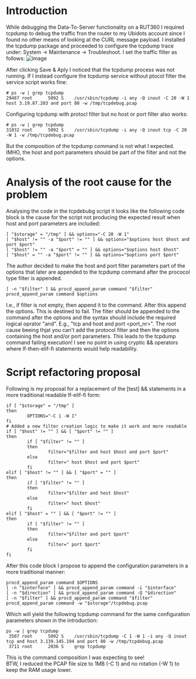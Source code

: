 # Introduction
While debugging the Data-To-Server functionality on a RUT360 I required tcpdump to debug the traffic fron the router to my Ubidots account since I found no other means of looking at the CURL message payload.
I installed the tcpdump package and proceeded to configure the tcpdump trace under: System -> Maintenance -> Troubleshoot.
I set the traffic filter as follows:
![image](https://github.com/seurat-atreides/Teltonika_RUTOS_fixes/assets/30745827/f69256be-0241-4f48-a01b-d1d6214522fb)

After clicking Save & Aply I noticed that the tcpdump process was not running.
If I instead configure the tcpdump service without ptocol filter the service script works fine:
```
# ps -w | grep tcpdump
29487 root      5092 S    /usr/sbin/tcpdump -i any -Q inout -C 20 -W 1 host 3.19.87.203 and port 80 -w /tmp/tcpdebug.pcap
```
Configuring tcpdump with protocl filter but no host or port filter also works:
```shell
# ps -w | grep tcpdump
31032 root      5092 S    /usr/sbin/tcpdump -i any -Q inout tcp -C 20 -W 1 -w /tmp/tcpdebug.pcap
```
But the composition of the tcpdump command is not what I expected. IMHO, the host and port parameters should be part of the filter and not the options.

# Analysis of the root cause for the problem
Analysing the code in the tcpdebubg script it looks like the following code block is the cause for the script not producing the expected result when host and port parameters are included:
```shell
[ "$storage" = "/tmp" ] && options="-C 20 -W 1"
[ "$host" != "" -a "$port" != "" ] && options="$options host $host and port $port"
[ "$host" != "" -a "$port" = "" ] && options="$options host $host"
[ "$host" = "" -a "$port" != "" ] && options="$options port $port"
```
The author decided to make the host and port filter parameters part of the options that later are appended to the tcpdump command after the prococol type filter is appended.
```shell
[ -n "$filter" ] && procd_append_param command "$filter"
procd_append_param command $options
```
I.e., if filter is not empty, then append it to the command. After this append the options.
This is destined to fail. 
The filter should be appended to the command after the options and the syntax should include the required logical oprator "and". E.g., "tcp and host <IPaddr> and port <port_nr>".
The root cause beeing thjat you can't add the protocol filter and then the options containing the host and/or port parameters.
This leads to the tcpdump command failing execution!
I see no point in using cryptic && operators where If-then-elif-fi statements would help readability.

# Script refactoring proposal
Following is my proposal for a replacement of the [test] && statements in a more traditional readable If-elif-fi form:
```shell
if [ "$storage" = "/tmp" ]
then
		OPTIONS="-C 1 -W 1"
fi
# Added a new filter creation logic to make it work and more readable
if [ "$host" != "" ] && [ "$port" != "" ]
then
		if [ "$filter" != "" ]
		then
				filter="$filter and host $host and port $port"
		else
				filter=" host $host and port $port"
		fi
elif [ "$host" != "" ] && [ "$port" = "" ]
then
		if [ "$filter" != "" ]
		then
				filter="$filter and host $host"
		else
				filter=" host $host"
		fi
elif [ "$host" = "" ] && [ "$port" != "" ]
then
		if [ "$filter" != "" ]
		then
				filter="$filter and port $port"
		else
				filter=" port $port"
		fi
fi
```
After this code block I propose to append the configuration parameters in a more traditional manner:
```shell
procd_append_param command $OPTIONS	
[ -n "$interface" ] && procd_append_param command -i "$interface"
[ -n "$direction" ] && procd_append_param command -Q "$direction"
[ -n "$filter" ] && procd_append_param command "$filter"
procd_append_param command -w "$storage"/tcpdebug.pcap
```
Which will yield the following tcpdump command for the same configuration parameters shown in the introduction:
```
ps -w | grep tcpdump
 3507 root      5092 S    /usr/sbin/tcpdump -C 1 -W 1 -i any -Q inout tcp and host 3.139.145.194 and port 80 -w /tmp/tcpdebug.pcap
 3711 root      2036 S    grep tcpdump
```
This is the command composition I was expecting to see!<br>
BTW, I reduced the PCAP file size to 1MB (-C 1) and no rotation (-W 1) to keep the RAM usage lower.
